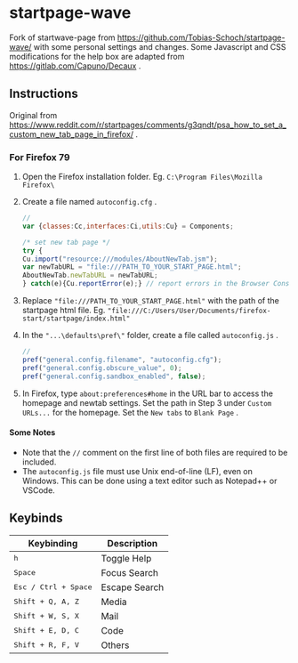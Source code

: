 # startpage-wave

Fork of startwave-page from https://github.com/Tobias-Schoch/startpage-wave/ with some personal settings and changes. Some Javascript and CSS modifications for the help box are adapted from https://gitlab.com/Capuno/Decaux .

## Instructions

Original from https://www.reddit.com/r/startpages/comments/g3qndt/psa_how_to_set_a_custom_new_tab_page_in_firefox/ .

### For Firefox 79

1. Open the Firefox installation folder. Eg. `C:\Program Files\Mozilla Firefox\`
2. Create a file named `autoconfig.cfg` .

   ``` js
   //
   var {classes:Cc,interfaces:Ci,utils:Cu} = Components;  

   /* set new tab page */  
   try {
   Cu.import("resource:///modules/AboutNewTab.jsm");  
   var newTabURL = "file:///PATH_TO_YOUR_START_PAGE.html";  
   AboutNewTab.newTabURL = newTabURL;  
   } catch(e){Cu.reportError(e);} // report errors in the Browser Console  
   ```

3. Replace `"file:///PATH_TO_YOUR_START_PAGE.html"` with the path of the startpage html file. Eg. `"file:///C:/Users/User/Documents/firefox-start/startpage/index.html"`
4. In the `"...\defaults\pref\"` folder, create a file called `autoconfig.js` .

   ``` js
   //
   pref("general.config.filename", "autoconfig.cfg");
   pref("general.config.obscure_value", 0);
   pref("general.config.sandbox_enabled", false);
   ```

5. In Firefox, type `about:preferences#home` in the URL bar to access the homepage and newtab settings. Set the path in Step 3 under `Custom URLs...` for the homepage. Set the `New tabs` to `Blank Page` .

#### Some Notes
* Note that the `//` comment on the first line of both files are required to be included.
* The `autoconfig.js` file must use Unix end-of-line (LF), even on Windows. This can be done using a text editor such as Notepad++ or VSCode.

## Keybinds

| Keybinding                  | Description    |
| --------------------------  | -------------  |
| <kbd>h</kbd>                | Toggle Help    |
| <kbd>Space</kbd>            | Focus Search   |
| <kbd>Esc / Ctrl + Space</kbd>              | Escape Search  |
| <kbd>Shift + Q, A, Z</kbd>  | Media          |
| <kbd>Shift + W, S, X</kbd>  | Mail           |
| <kbd>Shift + E, D, C</kbd>  | Code           |
| <kbd>Shift + R, F, V</kbd>  | Others         |
